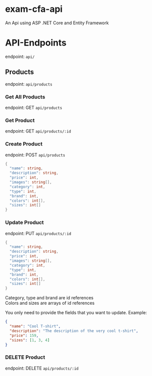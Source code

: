 # exam-cfa-api
An Api using ASP .NET Core and Entity Framework

# API-Endpoints
endpoint: `api/`

## Products
endpoint: `api/products`

### Get All Products
endpoint: GET `api/products`

### Get Product
endpoint: GET `api/products/:id`

### Create Product
endpoint: POST `api/products`

```cs
{
  "name": string,
  "description": string,
  "price": int,
  "images": string[],
  "category": int,
  "type": int,
  "brand": int,
  "colors": int[],
  "sizes": int[]
}
```

### Update Product
endpoint: PUT `api/products/:id`

```cs
{
  "name": string,
  "description": string,
  "price": int,
  "images": string[],
  "category": int,
  "type": int,
  "brand": int,
  "colors": int[],
  "sizes": int[]
}
```
Category, type and brand are id references  
Colors and sizes are arrays of id references

You only need to provide the fields that you want to update. Example:

```json
{
  "name": "Cool T-shirt",
  "description": "The description of the very cool t-shirt",
  "price": 159,
  "sizes": [1, 3, 4]
}
```
### DELETE Product
endpoint: DELETE `api/products/:id`


